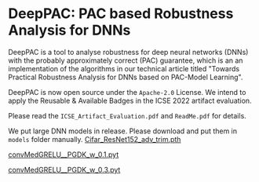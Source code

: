 # DeepPAC: PAC based Robustness Analysis for DNNs

DeepPAC is a tool to analyse robustness for deep neural networks (DNNs) with the probably approximately correct (PAC) guarantee, which is an an implementation of the algorithms in our technical article titled "Towards Practical Robustness Analysis for DNNs based on PAC-Model Learning".

DeepPAC is now open source under the `Apache-2.0` License. We intend to apply the Reusable & Available Badges in the ICSE 2022 artifact evaluation.

Please read the `ICSE_Artifact_Evaluation.pdf` and `ReadMe.pdf` for details.

We put large DNN models in release. Please download and put them in `models` folder manually.
[Cifar_ResNet152_adv_trim.pth](https://github.com/CAS-LRJ/DeepPAC/releases/download/largemodels/Cifar_ResNet152_adv_trim.pth)

[convMedGRELU__PGDK_w_0.1.pyt](https://github.com/CAS-LRJ/DeepPAC/releases/download/largemodels/convMedGRELU__PGDK_w_0.1.pyt)

[convMedGRELU__PGDK_w_0.3.pyt](https://github.com/CAS-LRJ/DeepPAC/releases/download/largemodels/convMedGRELU__PGDK_w_0.3.pyt)